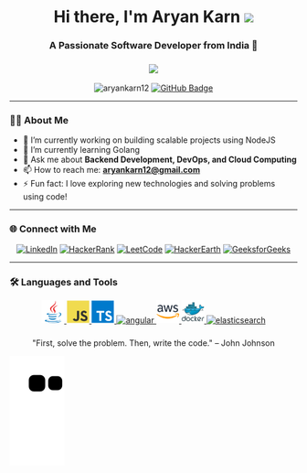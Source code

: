 <h1 align="center">Hi there, I'm Aryan Karn <img src="https://media.giphy.com/media/hvRJCLFzcasrR4ia7z/giphy.gif" width="35"></h1>
<h3 align="center">A Passionate Software Developer from India 🚀</h3>

### 

<p align="center">
  <img src="https://repository-images.githubusercontent.com/462900780/0a10af70-6cbf-46df-9071-0ff586a3b1d6" width="200"/>
</p>


<p align="center">
  <img src="https://komarev.com/ghpvc/?username=aryankarn12&label=Profile%20views&color=0e75b6&style=flat" alt="aryankarn12" />
  <a href="https://github.com/aryankarn12?tab=followers"><img src="https://img.shields.io/github/followers/aryankarn12?label=Followers&style=social" alt="GitHub Badge"></a>
</p>

---

### 👨‍💻 About Me

- 🔭 I’m currently working on building scalable projects using NodeJS
- 🌱 I’m currently learning Golang
- 💬 Ask me about **Backend Development, DevOps, and Cloud Computing**
- 📫 How to reach me: **aryankarn12@gmail.com**
- ⚡ Fun fact: I love exploring new technologies and solving problems using code!

---

### 🌐 Connect with Me

<p align="center">
<a href="https://linkedin.com/in/aryankarn" target="blank"><img src="https://img.shields.io/badge/LinkedIn-0077B5?style=for-the-badge&logo=linkedin&logoColor=white" alt="LinkedIn" /></a>
<a href="https://www.hackerrank.com/aryankarn12" target="blank"><img src="https://img.shields.io/badge/HackerRank-2EC866?style=for-the-badge&logo=hackerrank&logoColor=white" alt="HackerRank" /></a>
<a href="https://www.leetcode.com/arkarn12" target="blank"><img src="https://img.shields.io/badge/LeetCode-FFA116?style=for-the-badge&logo=leetcode&logoColor=white" alt="LeetCode" /></a>
<a href="https://www.hackerearth.com/@aryankarn12" target="blank"><img src="https://img.shields.io/badge/HackerEarth-323754?style=for-the-badge&logo=hackerearth&logoColor=white" alt="HackerEarth" /></a>
<a href="https://auth.geeksforgeeks.org/user/aryankf98t" target="blank"><img src="https://img.shields.io/badge/GeeksforGeeks-0F9D58?style=for-the-badge&logo=geeksforgeeks&logoColor=white" alt="GeeksforGeeks" /></a>
</p>

---

### 🛠️ Languages and Tools

<p align="center">
  <a href="https://www.java.com" target="_blank" rel="noreferrer">
    <img src="https://raw.githubusercontent.com/devicons/devicon/master/icons/java/java-original.svg" alt="java" width="40" height="40"/>
  </a>
  <a href="https://developer.mozilla.org/en-US/docs/Web/JavaScript" target="_blank" rel="noreferrer">
    <img src="https://raw.githubusercontent.com/devicons/devicon/master/icons/javascript/javascript-original.svg" alt="javascript" width="40" height="40"/>
  </a>
  <a href="https://www.typescriptlang.org/" target="_blank" rel="noreferrer">
    <img src="https://raw.githubusercontent.com/devicons/devicon/master/icons/typescript/typescript-original.svg" alt="typescript" width="40" height="40"/>
  </a>
  <a href="https://angular.io" target="_blank" rel="noreferrer">
    <img src="https://angular.io/assets/images/logos/angular/angular.svg" alt="angular" width="40" height="40"/>
  </a>
  <a href="https://aws.amazon.com" target="_blank" rel="noreferrer">
    <img src="https://raw.githubusercontent.com/devicons/devicon/master/icons/amazonwebservices/amazonwebservices-original-wordmark.svg" alt="aws" width="40" height="40"/>
  </a>
  <a href="https://www.docker.com/" target="_blank" rel="noreferrer">
    <img src="https://raw.githubusercontent.com/devicons/devicon/master/icons/docker/docker-original-wordmark.svg" alt="docker" width="40" height="40"/>
  </a>
  <a href="https://www.elastic.co" target="_blank" rel="noreferrer">
    <img src="https://www.vectorlogo.zone/logos/elastic/elastic-icon.svg" alt="elasticsearch" width="40" height="40"/>
  </a>
  <!-- Add more icons as needed -->
</p>



### 

<p align="center">
  "First, solve the problem. Then, write the code." – John Johnson
</p>

![Snake animation](https://github.com/aryankarn/aryankarn/blob/output/github-contribution-grid-snake.svg)
